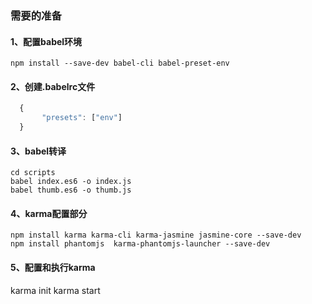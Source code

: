 ### 需要的准备
#### 1、配置babel环境
  ```
  npm install --save-dev babel-cli babel-preset-env

  ```
#### 2、创建.babelrc文件
  ```javascript
    {
         "presets": ["env"]
    }
  ```
#### 3、babel转译
```
cd scripts
babel index.es6 -o index.js
babel thumb.es6 -o thumb.js
```
#### 4、karma配置部分
```
npm install karma karma-cli karma-jasmine jasmine-core --save-dev
npm install phantomjs  karma-phantomjs-launcher --save-dev
```
#### 5、配置和执行karma
karma init
karma start

